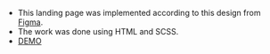 - This landing page was implemented according to this design from [Figma](https://www.figma.com/file/7qwsWggv9BAxMi2VPhBuPr/Air-(formerly-Dia)?node-id=9138%3A35).
- The work was done using HTML and SCSS.
- [DEMO](https://<your_account>.github.io/<repo_name>/)
